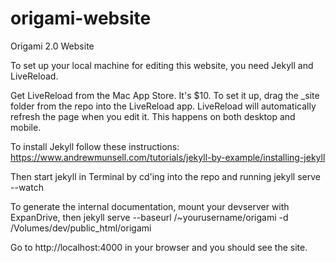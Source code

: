 origami-website
===============

Origami 2.0 Website


To set up your local machine for editing this website, you need Jekyll and LiveReload.

Get LiveReload from the Mac App Store. It's $10. To set it up, drag the _site folder from the repo into the LiveReload app. LiveReload will automatically refresh the page when you edit it. This happens on both desktop and mobile.

To install Jekyll follow these instructions: https://www.andrewmunsell.com/tutorials/jekyll-by-example/installing-jekyll

Then start jekyll in Terminal by cd'ing into the repo and running jekyll serve --watch

To generate the internal documentation, mount your devserver with ExpanDrive, then
jekyll serve --baseurl /~yourusername/origami -d /Volumes/dev/public_html/origami

Go to http://localhost:4000 in your browser and you should see the site.